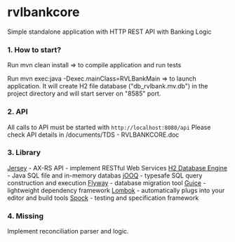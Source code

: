 # rvlbankcore
Simple standalone application with HTTP REST API with Banking Logic
### 1. How to start? ###
Run 
mvn clean install
=> to compile application and run tests
 
Run 
mvn exec:java -Dexec.mainClass=RVLBankMain 
=> to launch application. It will create H2 file database ("db_rvlbank.mv.db") in the project directory and 
will start server on "8585" port.  


### 2. API ###
All calls to API must be started with `http://localhost:8080/api`
Please check API details in /documents/TDS - RVLBANKCORE.doc

### 3. Library ###
[Jersey](https://jersey.github.io) - AX-RS API - implement RESTful Web Services
[H2 Database Engine](http://www.h2database.com) - Java SQL file and in-memory databas
[jOOQ](https://www.jooq.org) -  typesafe SQL query construction and execution
[Flyway](https://flywaydb.org) - database migration tool
[Guice](https://github.com/google/guice) - lightweight dependency framework
[Lombok](https://projectlombok.org) - automatically plugs into your editor and build tools
[Spock](http://spockframework.org) - testing and specification framework

### 4. Missing ###
Implement reconciliation parser and logic.
                                                       